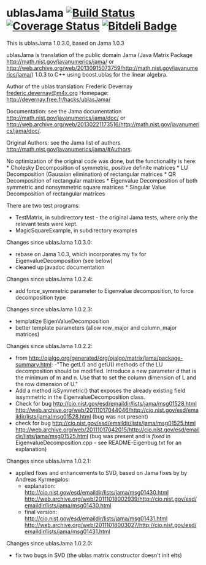ublasJama  [![Build Status](https://api.travis-ci.org/devernay/ublasJama.png?branch=master)](https://travis-ci.org/devernay/openfx) [![Coverage Status](https://coveralls.io/repos/devernay/ublasJama/badge.png?branch=master)](https://coveralls.io/r/devernay/openfx?branch=master)  [![Bitdeli Badge](https://d2weczhvl823v0.cloudfront.net/devernay/ublasjama/trend.png)](https://bitdeli.com/free "Bitdeli Badge")
=========

This is ublasJama 1.0.3.0, based on Jama 1.0.3

ublasJama is translation of the public domain Jama (Java Matrix
Package http://math.nist.gov/javanumerics/jama/ or
http://web.archive.org/web/20130915073759/http://math.nist.gov/javanumerics/jama/)
1.0.3 to C++ using boost.ublas for the linear algebra.

Author of the ublas translation: Frederic Devernay <frederic.devernay@m4x.org>
Homepage: http://devernay.free.fr/hacks/ublasJama/

Documentation: see the Jama documentation
http://math.nist.gov/javanumerics/jama/doc/ or
http://web.archive.org/web/20130221173516/http://math.nist.gov/javanumerics/jama/doc/.

Original Authors: see the Jama list of authors <http://math.nist.gov/javanumerics/jama/#Authors>.

No optimization of the original code was done, but the functionality is here:
    * Cholesky Decomposition of symmetric, positive definite matrices
    * LU Decomposition (Gaussian elimination) of rectangular matrices
    * QR Decomposition of rectangular matrices
    * Eigenvalue Decomposition of both symmetric and nonsymmetric square matrices
    * Singular Value Decomposition of rectangular matrices

There are two test programs:
- TestMatrix, in subdirectory test  - the original Jama tests, where only the relevant tests were kept.
- MagicSquareExample, in subdirectory examples

Changes since ublasJama 1.0.3.0:
- rebase on Jama 1.0.3, which incorporates my fix for EigenvalueDecomposition (see below)
- cleaned up javadoc documentation

Changes since ublasJama 1.0.2.4:
- add force_symmetric parameter to Eigenvalue decomposition, to force decomposition type

Changes since ublasJama 1.0.2.3:
- templatize EigenValueDecomposition
- better template parameters (allow row_major and column_major matrices)

Changes since ublasJama 1.0.2.2:
- from http://ojalgo.org/generated/org/ojalgo/matrix/jama/package-summary.html:
 -"The getL() and getU() methods of the LU decomposition should be modified.
   Introduce a new parameter d that is the minimum of m and n.
   Use that to set the column dimension of L and the row dimension of U."
 - Add a method isSymmetric() that exposes the already existing field issymmetric
   in the EigenvalueDecomposition class.
- Check for bug http://cio.nist.gov/esd/emaildir/lists/jama/msg01528.html
  http://web.archive.org/web/20111017044046/http://cio.nist.gov/esd/emaildir/lists/jama/msg01528.html
  (bug was not present)
- check for bug http://cio.nist.gov/esd/emaildir/lists/jama/msg01525.html
  http://web.archive.org/web/20111017042015/http://cio.nist.gov/esd/emaildir/lists/jama/msg01525.html
  (bug was present and is *fixed* in EigenvalueDecomposition.cpp - see
  README-Eigenbug.txt for an explanation)
 
Changes since ublasJama 1.0.2.1:
- applied fixes and enhancements to SVD, based on Jama fixes by by Andreas Kyrmegalos:
  - explanation: http://cio.nist.gov/esd/emaildir/lists/jama/msg01430.html
    http://web.archive.org/web/20111018002939/http://cio.nist.gov/esd/emaildir/lists/jama/msg01430.html
  - final version: http://cio.nist.gov/esd/emaildir/lists/jama/msg01431.html
    http://web.archive.org/web/20111018003027/http://cio.nist.gov/esd/emaildir/lists/jama/msg01431.html

Changes since ublasJama 1.0.2.0:
- fix two bugs in SVD (the ublas matrix constructor doesn't init elts)
